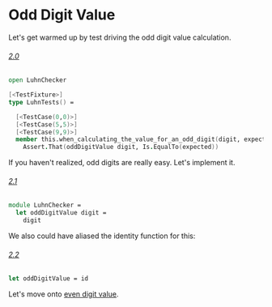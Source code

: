 # Odd Digit Value

Let's get warmed up by test driving the odd digit value calculation. 

###### [2.0](../../tree/step-2-0/example/LuhnCheckerExample)
```fsharp
open LuhnChecker

[<TestFixture>]
type LuhnTests() =

  [<TestCase(0,0)>]
  [<TestCase(5,5)>]
  [<TestCase(9,9)>]
  member this.when_calculating_the_value_for_an_odd_digit(digit, expected) =
    Assert.That(oddDigitValue digit, Is.EqualTo(expected))
```

If you haven't realized, odd digits are really easy. Let's implement it.

###### [2.1](../../tree/step-2-1/example/LuhnCheckerExample)
```fsharp
module LuhnChecker =
  let oddDigitValue digit =
    digit
```

We also could have aliased the identity function for this:

###### [2.2](../../tree/step-2-2/example/LuhnCheckerExample)
```fsharp
let oddDigitValue = id
```

Let's move onto [even digit value](step-3.md).
